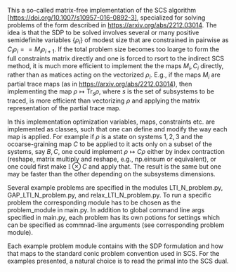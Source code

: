 This a so-called matrix-free implementation of the SCS algorithm [https://doi.org/10.1007/s10957-016-0892-3], specialized for solving problems of the form described in  https://arxiv.org/abs/2212.03014.
The idea is that the SDP to be solved involves several or many positive semidefinite variables $\{\rho_i\}$ of modest size that are constrained in pairwise as $C_i\rho_i == M_i \rho_{i+1}$.
If the total problem size becomes too loarge to form the full constraints matrix directly and one is forced to rsort to the indirect SCS method, it is much more efficient to implement the the maps $M_i, C_i$ directly, rather than as matices acting on the vectorized $\rho_i$.
E.g., if the maps $M_i$ are partial trace maps (as in https://arxiv.org/abs/2212.03014), then implementing the map $\rho \mapsto \mathrm{Tr}_{s}\rho$, where $s$ is the set of subsystems to be traced, is more efficient than vectorizing $\rho$ and applying the matrix representation of the partial trace map.

In this implementation optimization variables, maps, constraints etc. are implemented as classes, such that one can define and modify the way each map is applied.
For example if  $\rho$ is a state on systems $1,2,3$ and the   ocoarse-graining map $C$ to be applied to it acts only on a subset of the systems, say $B,C$, one could implement $\rho \mapsto C\rho$ either by index contraction (reshape, matrix multiply and reshape, e.g., np.einsum or equivalent), or one could first make $\mathbb{I}\otimes C$ and apply that. 
The result is the same but one may be faster than the other depending on the subsystems dimensions.

Several example problems are specified in the modules LTI_N_problem.py, GAP_LTI_N_problem.py, and relax_LTI_N_problem.py. To run a specific problem the corresponding module has to be chosen as the problem_module in main.py. 
In addition to global command line args specified in main.py, each problem has its own potions for settings which can be specified as commnad-line arguments (see corresponding problem module). 

Each example problem module contains with the SDP formulation and how that maps to the standard conic problem convention used in SCS. For the examples presented, a natural choice is to read the primal into the SCS dual.
